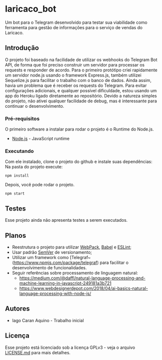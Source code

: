 # laricaco_bot

Um bot para o Telegram desenvolvido para testar sua viabilidade como ferramenta para gestão de informações para o serviço de vendas do Laricaco.

## Introdução

O projeto foi baseado na facilidade de utilizar os webhooks do Telegram Bot API, de forma que foi preciso construir um servidor para processar os requests e responder de acordo. Para o primeiro protótipo criei rapidamente um servidor node.js usando o framework Express.js, também utilizei Sequelize.js para facilitar o trabalho com o banco de dados.
Ainda assim, havia um problema que é receber os requests do Telegram. Para evitar configurações adicionais, e qualquer possível dificuldade, estou usando um app do Heroku ligado diretamente ao repositório. Devido a natureza simples do projeto, não ativei qualquer facilidade de debug, mas é interessante para continuar o desenvolvimento.

### Pré-requisitos

O primeiro software a instalar para rodar o projeto é o Runtime do Node.js.

* [Node.js](https://nodejs.org/) - JavaScript runtime

### Executando

Com ele instalado, clone o projeto do github e instale suas dependências:
Na pasta do projeto execute:

```
npm install
```

Depois, você pode rodar o projeto.

```
npm start
```

## Testes

Esse projeto ainda não apresenta testes a serem executados.

## Planos

* Reestrutura o projeto para utilizar [WebPack](https://webpack.js.org/), [Babel](https://babeljs.io/) e [ESLint](https://eslint.org/);
* Usar padrão [SemVer](https://semver.org/) de versionamento;
* Utilizar um framework como [Telegraf~(https://www.npmjs.com/package/telegraf) para facilitar o desenvolvimento de funcionalidades.
* Seguir referências sobre processamento de linguagem natural:
  * https://medium.com/@daffl/natural-language-processing-and-machine-learning-in-javascript-249181a3b721
  * https://www.webdesignerdepot.com/2018/04/ai-basics-natural-language-processing-with-node-js/

## Autores

* Iago Caran Aquino - Trabalho inicial

## Licença

Esse projeto está licenciado sob a licença GPLv3 - veja o arquivo [LICENSE.md](LICENSE.md) para mais detalhes.

